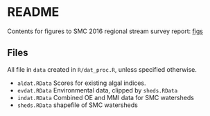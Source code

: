 # README

Contents for figures to SMC 2016 regional stream survey report: [figs](https://fawda123.github.io/SMC_report/figs)

## Files 

All file in `data` created in `R/dat_proc.R`, unless specified otherwise.

* `aldat.RData` Scores for existing algal indices. 
* `evdat.RData` Environmental data, clipped by `sheds.RData`
* `indat.RData` Combined OE and MMI data for SMC watersheds
* `sheds.RData` shapefile of SMC watersheds